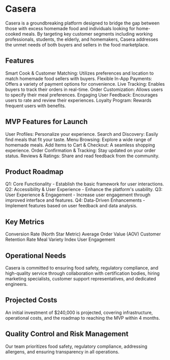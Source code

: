 # Casera

Casera is a groundbreaking platform designed to bridge the gap between those with excess homemade food and individuals looking for home-cooked meals. By targeting key customer segments including working professionals, students, the elderly, and homemakers, Casera addresses the unmet needs of both buyers and sellers in the food marketplace.

## Features
Smart Cook & Customer Matching: Utilizes preferences and location to match homemade food sellers with buyers.
Flexible In-App Payments: Offers a variety of payment options for convenience.
Live Tracking: Enables buyers to track their orders in real-time.
Order Customization: Allows users to specify their meal preferences.
Engaging User Feedback: Encourages users to rate and review their experiences.
Loyalty Program: Rewards frequent users with benefits.

## MVP Features for Launch
User Profiles: Personalize your experience.
Search and Discovery: Easily find meals that fit your taste.
Menu Browsing: Explore a wide range of homemade meals.
Add Items to Cart & Checkout: A seamless shopping experience.
Order Confirmation & Tracking: Stay updated on your order status.
Reviews & Ratings: Share and read feedback from the community.

## Product Roadmap
Q1: Core Functionality - Establish the basic framework for user interactions.
Q2: Accessibility & User Experience - Enhance the platform's usability.
Q3: User Experience & Engagement - Increase user engagement through improved interface and features.
Q4: Data-Driven Enhancements - Implement features based on user feedback and data analysis.

## Key Metrics
Conversion Rate (North Star Metric)
Average Order Value (AOV)
Customer Retention Rate
Meal Variety Index
User Engagement

## Operational Needs
Casera is committed to ensuring food safety, regulatory compliance, and high-quality service through collaboration with certification bodies, hiring marketing specialists, customer support representatives, and dedicated engineers.

## Projected Costs
An initial investment of $240,000 is projected, covering infrastructure, operational costs, and the roadmap to reaching the MVP within 4 months.

## Quality Control and Risk Management
Our team prioritizes food safety, regulatory compliance, addressing allergens, and ensuring transparency in all operations.

